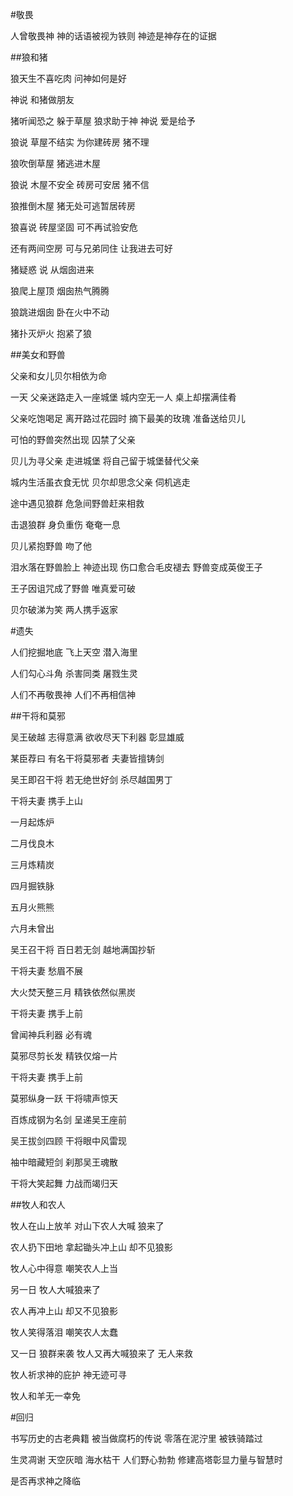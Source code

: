 #敬畏

人曾敬畏神 神的话语被视为铁则 神迹是神存在的证据

##狼和猪

狼天生不喜吃肉 问神如何是好

神说 和猪做朋友

猪听闻恐之 躲于草屋 狼求助于神 神说 爱是给予

狼说 草屋不结实 为你建砖房 猪不理

狼吹倒草屋 猪逃进木屋

狼说 木屋不安全 砖房可安居 猪不信

狼推倒木屋 猪无处可逃暂居砖房

狼喜说 砖屋坚固 可不再试验安危

还有两间空房 可与兄弟同住 让我进去可好

猪疑惑 说 从烟囱进来

狼爬上屋顶 烟囱热气腾腾

狼跳进烟囱 卧在火中不动

猪扑灭炉火 抱紧了狼

##美女和野兽

父亲和女儿贝尔相依为命 

一天 父亲迷路走入一座城堡 城内空无一人 桌上却摆满佳肴

父亲吃饱喝足 离开路过花园时 摘下最美的玫瑰 准备送给贝儿

可怕的野兽突然出现 囚禁了父亲

贝儿为寻父亲 走进城堡 将自己留于城堡替代父亲

城内生活虽衣食无忧 贝尔却思念父亲 伺机逃走

途中遇见狼群 危急间野兽赶来相救

击退狼群 身负重伤 奄奄一息

贝儿紧抱野兽 吻了他

泪水落在野兽脸上 神迹出现 伤口愈合毛皮褪去 野兽变成英俊王子

王子因诅咒成了野兽 唯真爱可破

贝尔破涕为笑 两人携手返家

#遗失

人们挖掘地底 飞上天空 潜入海里

人们勾心斗角 杀害同类 屠戮生灵

人们不再敬畏神 人们不再相信神

##干将和莫邪

吴王破越 志得意满 欲收尽天下利器 彰显雄威

某臣荐曰 有名干将莫邪者 夫妻皆擅铸剑

吴王即召干将 若无绝世好剑 杀尽越国男丁

干将夫妻 携手上山

一月起炼炉

二月伐良木

三月炼精炭

四月掘铁脉

五月火熊熊

六月未曾出

吴王召干将 百日若无剑 越地满国抄斩

干将夫妻 愁眉不展

大火焚天整三月 精铁依然似黑炭

干将夫妻 携手上前

曾闻神兵利器 必有魂

莫邪尽剪长发 精铁仅熔一片

干将夫妻 携手上前

莫邪纵身一跃 干将啸声惊天

百炼成钢为名剑 呈递吴王座前

吴王拔剑四顾 干将眼中风雷现

袖中暗藏短剑 刹那吴王魂散

干将大笑起舞 力战而竭归天

##牧人和农人

牧人在山上放羊 对山下农人大喊 狼来了

农人扔下田地 拿起锄头冲上山 却不见狼影

牧人心中得意 嘲笑农人上当

另一日 牧人大喊狼来了

农人再冲上山 却又不见狼影

牧人笑得落泪 嘲笑农人太蠢

又一日 狼群来袭 牧人又再大喊狼来了 无人来救

牧人祈求神的庇护 神无迹可寻

牧人和羊无一幸免

#回归

书写历史的古老典籍 被当做腐朽的传说 零落在泥泞里 被铁骑踏过

生灵凋谢 天空灰暗 海水枯干 人们野心勃勃 修建高塔彰显力量与智慧时

是否再求神之降临
